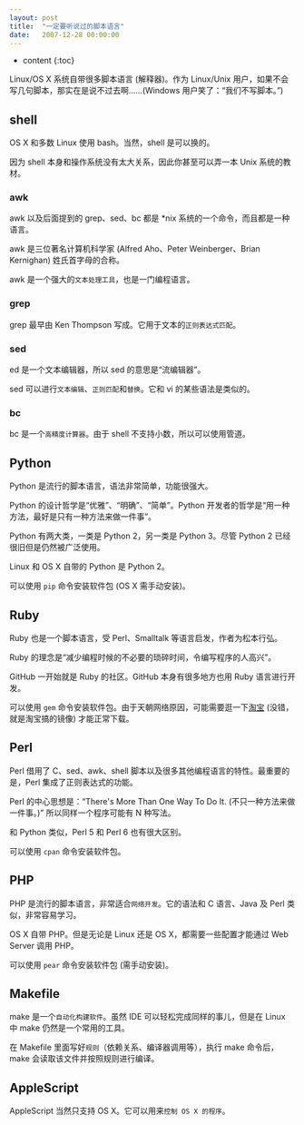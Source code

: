 ```yaml
---
layout: post
title:  "一定要听说过的脚本语言"
date:   2007-12-28 00:00:00
---
```

* content
{:toc}

Linux/OS X 系统自带很多脚本语言 (解释器)。作为 Linux/Unix 用户，如果不会写几句脚本，那实在是说不过去啊……(Windows 用户笑了：“我们不写脚本。”)

## shell

OS X 和多数 Linux 使用 bash。当然，shell 是可以换的。

因为 shell 本身和操作系统没有太大关系，因此你甚至可以弄一本 Unix 系统的教材。

### awk

awk 以及后面提到的 grep、sed、bc 都是 *nix 系统的一个命令，而且都是一种语言。

awk 是三位著名计算机科学家 (Alfred Aho、Peter Weinberger、Brian Kernighan) 姓氏首字母的合称。

awk 是一个强大的`文本处理工具`，也是一门编程语言。

### grep

grep 最早由 Ken Thompson 写成。它用于文本的`正则表达式匹配`。

### sed

ed 是一个文本编辑器，所以 sed 的意思是“流编辑器”。

sed 可以进行`文本编辑`、`正则匹配`和`替换`。它和 vi 的某些语法是类似的。

### bc

bc 是一个`高精度计算器`。由于 shell 不支持小数，所以可以使用管道。

## Python

Python 是流行的脚本语言，语法非常简单，功能很强大。

Python 的设计哲学是“优雅”、“明确”、“简单”。Python 开发者的哲学是“用一种方法，最好是只有一种方法来做一件事”。

Python 有两大类，一类是 Python 2，另一类是 Python 3。尽管 Python 2 已经很旧但是仍然被广泛使用。

Linux 和 OS X 自带的 Python 是 Python 2。

可以使用 `pip` 命令安装软件包 (OS X 需手动安装)。

## Ruby

Ruby 也是一个脚本语言，受 Perl、Smalltalk 等语言启发，作者为松本行弘。

Ruby 的理念是“减少编程时候的不必要的琐碎时间，令编写程序的人高兴”。

GitHub 一开始就是 Ruby 的社区。GitHub 本身有很多地方也用 Ruby 语言进行开发。

可以使用 `gem` 命令安装软件包。由于天朝网络原因，可能需要逛一下[淘宝](http://ruby.taobao.org) (没错，就是淘宝搞的镜像) 才能正常下载。

## Perl

Perl 借用了 C、sed、awk、shell 脚本以及很多其他编程语言的特性。最重要的是，Perl 集成了正则表达式的功能。

Perl 的中心思想是：“There's More Than One Way To Do It. (不只一种方法来做一件事。)” 所以同样一个程序可能有 N 种写法。

和 Python 类似，Perl 5 和 Perl 6 也有很大区别。

可以使用 `cpan` 命令安装软件包。 

## PHP

PHP 是流行的脚本语言，非常适合`网络开发`。它的语法和 C 语言、Java 及 Perl 类似，非常容易学习。

OS X 自带 PHP。但是无论是 Linux 还是 OS X，都需要一些配置才能通过 Web Server 调用 PHP。

可以使用 `pear` 命令安装软件包 (需手动安装)。

## Makefile

make 是一个`自动化构建软件`。虽然 IDE 可以轻松完成同样的事儿，但是在 Linux 中 make 仍然是一个常用的工具。

在 Makefile 里面写好`规则`（依赖关系、编译器调用等），执行 make 命令后，make 会读取该文件并按照规则进行编译。

## AppleScript

AppleScript 当然只支持 OS X。它可以用来`控制 OS X 的程序`。
